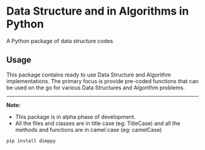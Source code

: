 # Data Structure and in Algorithms in Python 

A Python package of data structure codes

## Usage

This package contains ready to use Data Structure and Algorithm implementations. The primary focus is provide pre-coded functions that can be used on the go for various Data Structures and Algorithm problems.

-----------------------------------
**Note:** 
* This package is in alpha phase of development.
* All the files and classes are in title case (eg: TitleCase) and all the methods and functions are in camel case (eg: camelCase)

```  
pip install dimppy
```
